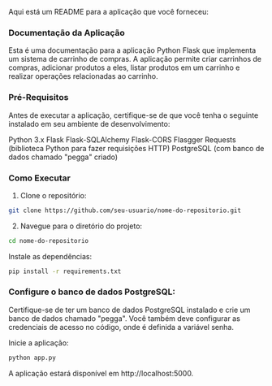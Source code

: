 
Aqui está um README para a aplicação que você forneceu:

### Documentação da Aplicação
Esta é uma documentação para a aplicação Python Flask que implementa um sistema de carrinho de compras. A aplicação permite criar carrinhos de compras, adicionar produtos a eles, listar produtos em um carrinho e realizar operações relacionadas ao carrinho.

### Pré-Requisitos
Antes de executar a aplicação, certifique-se de que você tenha o seguinte instalado em seu ambiente de desenvolvimento:

Python 3.x
Flask
Flask-SQLAlchemy
Flask-CORS
Flasgger
Requests (biblioteca Python para fazer requisições HTTP)
PostgreSQL (com banco de dados chamado "pegga" criado)

### Como Executar

1. Clone o repositório:

```bash
git clone https://github.com/seu-usuario/nome-do-repositorio.git
```

2. Navegue para o diretório do projeto:

```bash
cd nome-do-repositorio
```

Instale as dependências:

```bash
pip install -r requirements.txt
```

### Configure o banco de dados PostgreSQL:

Certifique-se de ter um banco de dados PostgreSQL instalado e crie um banco de dados chamado "pegga". Você também deve configurar as credenciais de acesso no código, onde é definida a variável senha.

Inicie a aplicação:

```bash
python app.py
```

A aplicação estará disponível em http://localhost:5000.